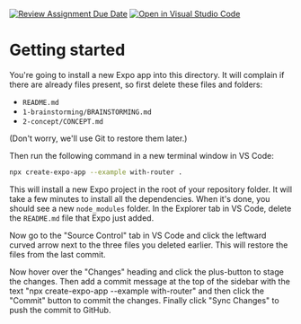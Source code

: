 [![Review Assignment Due Date](https://classroom.github.com/assets/deadline-readme-button-24ddc0f5d75046c5622901739e7c5dd533143b0c8e959d652212380cedb1ea36.svg)](https://classroom.github.com/a/OY0PKNK3)
[![Open in Visual Studio Code](https://classroom.github.com/assets/open-in-vscode-718a45dd9cf7e7f842a935f5ebbe5719a5e09af4491e668f4dbf3b35d5cca122.svg)](https://classroom.github.com/online_ide?assignment_repo_id=11391561&assignment_repo_type=AssignmentRepo)
# Getting started

You're going to install a new Expo app into this directory. It will complain if there are already files present, so first delete these files and folders:

-   `README.md`
-   `1-brainstorming/BRAINSTORMING.md`
-   `2-concept/CONCEPT.md`

(Don't worry, we'll use Git to restore them later.)

Then run the following command in a new terminal window in VS Code:

```sh
npx create-expo-app --example with-router .
```

This will install a new Expo project in the root of your repository folder. It will take a few minutes to install all the dependencies. When it's done, you should see a new `node_modules` folder. In the Explorer tab in VS Code, delete the `README.md` file that Expo just added.

Now go to the "Source Control" tab in VS Code and click the leftward curved arrow next to the three files you deleted earlier. This will restore the files from the last commit.

Now hover over the "Changes" heading and click the plus-button to stage the changes. Then add a commit message at the top of the sidebar with the text "npx create-expo-app --example with-router" and then click the "Commit" button to commit the changes. Finally click "Sync Changes" to push the commit to GitHub.
